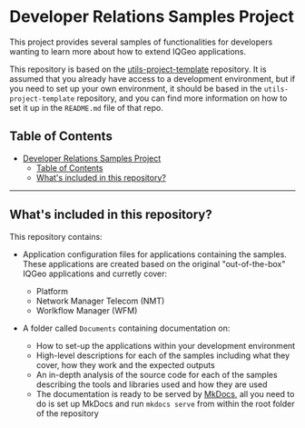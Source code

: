 # Developer Relations Samples Project

This project provides several samples of functionalities for developers wanting to learn more about how to extend IQGeo applications.

This repository is based on the [utils-project-template](https://github.com/IQGeo/utils-project-template) repository. It is assumed that you already have access to a development environment, but if you need to set up your own environment, it should be based in the `utils-project-template` repository, and you can find more information on how to set it up in the `README.md` file of that repo.

## Table of Contents

-   [Developer Relations Samples Project](#developer-relations-samples-project)
    -   [Table of Contents](#table-of-contents)
    -   [What's included in this repository?](#whats-included-in-this-repository)

---

## What's included in this repository?

This repository contains:

-   Application configuration files for applications containing the samples. These applications are created based on the original "out-of-the-box" IQGeo applications and curretly cover:

    -   Platform
    -   Network Manager Telecom (NMT)
    -   Worlkflow Manager (WFM)

-   A folder called `Documents` containing documentation on:
    -   How to set-up the applications within your development environment
    -   High-level descriptions for each of the samples including what they cover, how they work and the expected outputs
    -   An in-depth analysis of the source code for each of the samples describing the tools and libraries used and how they are used
    -   The documentation is ready to be served by [MkDocs](https://www.mkdocs.org/), all you need to do is set up MkDocs and run `mkdocs serve` from within the root folder of the repository
